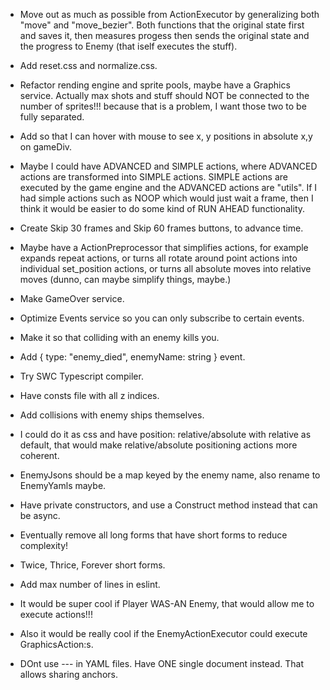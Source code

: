 * Move out as much as possible from ActionExecutor by generalizing both "move" and "move_bezier".
Both functions that the original state first and saves it, then measures progess then sends the
original state and the progress to Enemy (that iself executes the stuff).

* Add reset.css and normalize.css.

* Refactor rending engine and sprite pools, maybe have a Graphics service.
Actually max shots and stuff should NOT be connected to the number of sprites!!! because that is a
problem, I want those two to be fully separated.

* Add so that I can hover with mouse to see x, y positions in absolute x,y on gameDiv.

* Maybe I could have ADVANCED and SIMPLE actions, where ADVANCED actions are transformed into
SIMPLE actions. SIMPLE actions are executed by the game engine and the ADVANCED actions are "utils".
If I had simple actions such as NOOP which would just wait a frame, then I think it would be
easier to do some kind of RUN AHEAD functionality.

* Create Skip 30 frames and Skip 60 frames buttons, to advance time.

* Maybe have a ActionPreprocessor that simplifies actions, for example expands repeat actions, or
turns all rotate around point actions into individual set_position actions, or turns all absolute
moves into relative moves (dunno, can maybe simplify things, maybe.)

* Make GameOver service.

* Optimize Events service so you can only subscribe to certain events.

* Make it so that colliding with an enemy kills you.

* Add { type: "enemy_died", enemyName: string } event.

* Try SWC Typescript compiler.

* Have consts file with all z indices.

* Add collisions with enemy ships themselves.

* I could do it as css and have position: relative/absolute with relative as default,
that would make relative/absolute positioning actions more coherent.

* EnemyJsons should be a map keyed by the enemy name, also rename to EnemyYamls maybe.

* Have private constructors, and use a Construct method instead that can be async.

* Eventually remove all long forms that have short forms to reduce complexity!

* Twice, Thrice, Forever short forms.

* Add max number of lines in eslint.

* It would be super cool if Player WAS-AN Enemy,
  that would allow me to execute actions!!!

* Also it would be really cool if the EnemyActionExecutor could execute GraphicsAction:s.

* DOnt use --- in YAML files. Have ONE single document instead. That allows sharing anchors.